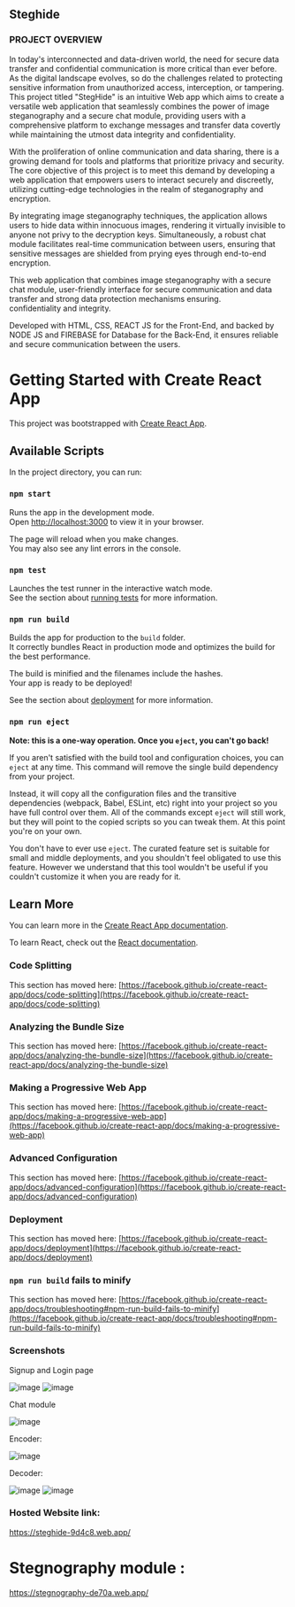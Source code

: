 ## Steghide
### PROJECT OVERVIEW
In today's interconnected and data-driven world, the need for secure data transfer and confidential communication is more critical than ever before. As the digital landscape evolves, so do the challenges related to protecting sensitive information from unauthorized access, interception, or tampering. This project titled "StegHide" is an intuitive Web app which aims to create a versatile web application that seamlessly combines the power of image steganography and a secure chat module, providing users with a comprehensive platform to exchange messages and transfer data covertly while maintaining the utmost data integrity and confidentiality.

With the proliferation of online communication and data sharing, there is a growing demand for tools and platforms that prioritize privacy and security. The core objective of this project is to meet this demand by developing a web application that empowers users to interact securely and discreetly, utilizing cutting-edge technologies in the realm of steganography and encryption.

By integrating image steganography techniques, the application allows users to hide data within innocuous images, rendering it virtually invisible to anyone not privy to the decryption keys. Simultaneously, a robust chat module facilitates real-time communication between users, ensuring that sensitive messages are shielded from prying eyes through end-to-end encryption.
                
 This web application that combines image steganography with a secure chat module, user-friendly interface for secure communication and data transfer and strong data protection mechanisms ensuring.           
confidentiality and integrity.

  Developed with HTML, CSS, REACT JS for the Front-End, and backed by NODE JS and FIREBASE for Database for the Back-End, it ensures reliable and secure communication between the users.


# Getting Started with Create React App

This project was bootstrapped with [Create React App](https://github.com/facebook/create-react-app).

## Available Scripts

In the project directory, you can run:

### `npm start`

Runs the app in the development mode.\
Open [http://localhost:3000](http://localhost:3000) to view it in your browser.

The page will reload when you make changes.\
You may also see any lint errors in the console.

### `npm test`

Launches the test runner in the interactive watch mode.\
See the section about [running tests](https://facebook.github.io/create-react-app/docs/running-tests) for more information.

### `npm run build`

Builds the app for production to the `build` folder.\
It correctly bundles React in production mode and optimizes the build for the best performance.

The build is minified and the filenames include the hashes.\
Your app is ready to be deployed!

See the section about [deployment](https://facebook.github.io/create-react-app/docs/deployment) for more information.

### `npm run eject`

**Note: this is a one-way operation. Once you `eject`, you can't go back!**

If you aren't satisfied with the build tool and configuration choices, you can `eject` at any time. This command will remove the single build dependency from your project.

Instead, it will copy all the configuration files and the transitive dependencies (webpack, Babel, ESLint, etc) right into your project so you have full control over them. All of the commands except `eject` will still work, but they will point to the copied scripts so you can tweak them. At this point you're on your own.

You don't have to ever use `eject`. The curated feature set is suitable for small and middle deployments, and you shouldn't feel obligated to use this feature. However we understand that this tool wouldn't be useful if you couldn't customize it when you are ready for it.

## Learn More

You can learn more in the [Create React App documentation](https://facebook.github.io/create-react-app/docs/getting-started).

To learn React, check out the [React documentation](https://reactjs.org/).

### Code Splitting

This section has moved here: [https://facebook.github.io/create-react-app/docs/code-splitting](https://facebook.github.io/create-react-app/docs/code-splitting)

### Analyzing the Bundle Size

This section has moved here: [https://facebook.github.io/create-react-app/docs/analyzing-the-bundle-size](https://facebook.github.io/create-react-app/docs/analyzing-the-bundle-size)

### Making a Progressive Web App

This section has moved here: [https://facebook.github.io/create-react-app/docs/making-a-progressive-web-app](https://facebook.github.io/create-react-app/docs/making-a-progressive-web-app)

### Advanced Configuration

This section has moved here: [https://facebook.github.io/create-react-app/docs/advanced-configuration](https://facebook.github.io/create-react-app/docs/advanced-configuration)

### Deployment

This section has moved here: [https://facebook.github.io/create-react-app/docs/deployment](https://facebook.github.io/create-react-app/docs/deployment)

### `npm run build` fails to minify

This section has moved here: [https://facebook.github.io/create-react-app/docs/troubleshooting#npm-run-build-fails-to-minify](https://facebook.github.io/create-react-app/docs/troubleshooting#npm-run-build-fails-to-minify)
### Screenshots
Signup and Login page

![image](https://github.com/Vasanth-16/Steghide/assets/105155178/aa52701d-e669-4a95-b2b4-38b3e06da728)
![image](https://github.com/Vasanth-16/Steghide/assets/105155178/e923f60e-af05-4bf4-ada5-599dd645ae5c)

Chat module

![image](https://github.com/Vasanth-16/Steghide/assets/105155178/83b31464-73d3-4a79-8265-0bb5443c486e)

Encoder:

![image](https://github.com/Vasanth-16/Steghide/assets/105155178/46c2a6b8-0a18-4739-9766-b2b71fab2762)

Decoder:

![image](https://github.com/Vasanth-16/Steghide/assets/105155178/028619c7-10c2-4649-9fa4-f6cd2483ab9c)
![image](https://github.com/Vasanth-16/Steghide/assets/105155178/7367146c-1314-4e77-80b3-367c67213654)

### Hosted Website link:

https://steghide-9d4c8.web.app/

# Stegnography module :
https://stegnography-de70a.web.app/

